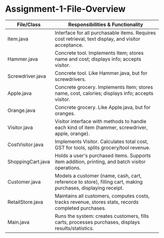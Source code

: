 # Assignment-1-File-Overview

| File/Class         | Responsibilities & Functionality                                                                              |
|--------------------|--------------------------------------------------------------------------------------------------------------|
| Item.java          | Interface for all purchasable items. Requires cost retrieval, text display, and visitor acceptance.           |
| Hammer.java        | Concrete tool. Implements Item; stores name and cost; displays info; accepts visitor.                        |
| Screwdriver.java   | Concrete tool. Like Hammer.java, but for screwdrivers.                                                       |
| Apple.java         | Concrete grocery. Implements Item; stores name, cost, calories; displays info; accepts visitor.              |
| Orange.java        | Concrete grocery. Like Apple.java, but for oranges.                                                          |
| Visitor.java       | Visitor interface with methods to handle each kind of item (hammer, screwdriver, apple, orange).             |
| CostVisitor.java   | Implements Visitor. Calculates total cost, GST for tools, splits grocery/tool revenue.                       |
| ShoppingCart.java  | Holds a user's purchased items. Supports item addition, printing, and batch visitor operations.               |
| Customer.java      | Models a customer (name, cash, cart, reference to store), filling cart, making purchases, displaying receipt.|
| RetailStore.java   | Maintains all customers, computes costs, tracks revenue, stores stats, records completed purchases.          |
| Main.java          | Runs the system: creates customers, fills carts, processes purchases, displays results/statistics.           |
